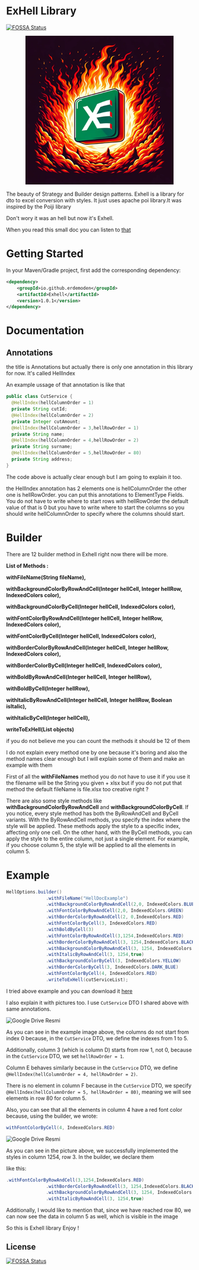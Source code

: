 # ExHell Library 
[![FOSSA Status](https://app.fossa.com/api/projects/git%2Bgithub.com%2Ferdemoden%2FExhell.svg?type=shield)](https://app.fossa.com/projects/git%2Bgithub.com%2Ferdemoden%2FExhell?ref=badge_shield)

<p align="center">
  <img src="ExHell.jpg" width="400" height="400">
</p>

The beauty of Strategy and Builder design patterns.
Exhell is a library for dto to excel conversion with styles. It just uses apache poi library.It was inspired by the Poiji library

Don't wory it was an hell but now it's Exhell.

When you read this small doc you can listen to <a href="https://www.youtube.com/watch?v=lFbnQQ6t98Q" target="_blank">that</a>


# Getting Started

In your Maven/Gradle project, first add the corresponding dependency:

```xml
<dependency>
    <groupId>io.github.erdemoden</groupId>
    <artifactId>Exhell</artifactId>
    <version>1.0.1</version>
</dependency>
```
# Documentation 

  ## Annotations
  the title is Annotations but actually there is only one annotation in this library for now. It's called HellIndex 

  An example ussage of that annotation is like that 

  ``` java
public class CutService {
    @HellIndex(hellColumnOrder = 1)
    private String cutId;
    @HellIndex(hellColumnOrder = 2)
    private Integer cutAmount;
    @HellIndex(hellColumnOrder = 3,hellRowOrder = 1)
    private String name;
    @HellIndex(hellColumnOrder = 4,hellRowOrder = 2)
    private String surname;
    @HellIndex(hellColumnOrder = 5,hellRowOrder = 80)
    private String address;
}
  ```
The code above is actually clear enough but I am going to explain it too.

the HellIndex annotation has 2 elements one is hellColumnOrder the other one is hellRowOrder.
you can put this annotations to ElementType Fields. You do not have to write where to start rows with hellRowOrder the default value of that is 0 
but you have to write where to start the columns so you should write hellColumnOrder to specify where the columns should start.

# Builder
  
  There are 12 builder method in Exhell right now there will be more.

  
  **List of Methods :** 

  
  **withFileName(String fileName),** 
  
  
   **withBackgroundColorByRowAndCell(Integer hellCell, Integer hellRow, IndexedColors color),**
  
  
  **withBackgroundColorByCell(Integer hellCell, IndexedColors color),**
  
  
  **withFontColorByRowAndCell(Integer hellCell, Integer hellRow, IndexedColors color),**
  
  
  **withFontColorByCell(Integer hellCell, IndexedColors color),**
  
  
  **withBorderColorByRowAndCell(Integer hellCell, Integer hellRow, IndexedColors color),**
  
  
  **withBorderColorByCell(Integer hellCell, IndexedColors color),**
  
  
  **withBoldByRowAndCell(Integer hellCell, Integer hellRow),**
  
  
  **withBoldByCell(Integer hellRow),**
  
  
  **withItalicByRowAndCell(Integer hellCell, Integer hellRow, Boolean isItalic),**
  
  
  **withItalicByCell(Integer hellCell),**
  
  
  **writeToExHell(List<T> objects)**

  
  if you do not believe me you can count the methods it should be 12 of them 

  I do not explain every method one by one because it's boring and also the method names clear enough but I will explain some of them and make an example with them

  First of all the **withFileNames** method you do not have to use it if you use it the filename will be the String you given + xlsx but if you do not put that method the default fileName is file.xlsx 
  too creative right ? 

 There are also some style methods like **withBackgroundColorByRowAndCell** and **withBackgroundColorByCell**. If you notice, every style method has both the ByRowAndCell and ByCell variants. With the ByRowAndCell methods, you specify the index where the style will be applied. These methods apply the style to a specific index, affecting only one cell. On the other hand, with the ByCell methods, you can apply the style to the entire column, not just a single element. For example, if you choose column 5, the style will be applied to all the elements in column 5.


 # Example

 ``` java
HellOptions.builder()
                .withFileName("HellDocExample")
                .withBackgroundColorByRowAndCell(2,0, IndexedColors.BLUE)
                .withFontColorByRowAndCell(2,0, IndexedColors.GREEN)
                .withBorderColorByRowAndCell(2, 0,IndexedColors.RED)
                .withFontColorByCell(3, IndexedColors.RED)
                .withBoldByCell(3)
                .withFontColorByRowAndCell(3,1254,IndexedColors.RED)
                .withBorderColorByRowAndCell(3, 1254,IndexedColors.BLACK)
                .withBackgroundColorByRowAndCell(3, 1254, IndexedColors.AQUA)
                .withItalicByRowAndCell(3, 1254,true)
                .withBackgroundColorByCell(3, IndexedColors.YELLOW)
                .withBorderColorByCell(3, IndexedColors.DARK_BLUE)
                .withFontColorByCell(4, IndexedColors.RED)
                .writeToExHell(cutServiceList);
 ```
I tried above example and you can download it [here](https://docs.google.com/spreadsheets/d/14qdjq4uuvqmOCDUiHcw36f547kr2EBuA/edit?usp=sharing&ouid=100163933498366054655&rtpof=true&sd=true) 

I also explain it with pictures too. I use `CutService` DTO I shared above with same annotations.


![Google Drive Resmi](https://drive.google.com/uc?id=1oxzFWY13Uu_Z-V_j7Dg3qAwve57G14zb)

As you can see in the example image above, the columns do not start from index 0 because, in the `CutService` DTO, we define the indexes from 1 to 5.

Additionally, column 3 (which is column D) starts from row 1, not 0, because in the `CutService` DTO, we set `hellRowOrder = 1`.

Column E behaves similarly because in the `CutService` DTO, we define `@HellIndex(hellColumnOrder = 4, hellRowOrder = 2)`.

There is no element in column F because in the `CutService` DTO, we specify `@HellIndex(hellColumnOrder = 5, hellRowOrder = 80)`, meaning we will see elements in row 80 for column 5.

Also, you can see that all the elements in column 4 have a red font color because, using the builder, we wrote:
```java
withFontColorByCell(4, IndexedColors.RED)
```
![Google Drive Resmi](https://drive.google.com/uc?id=1mcN3jiAQxcQfiqJJPf0LxS9AOTs3YRIu)

As you can see in the picture above, we successfully implemented the styles in column 1254, row 3. In the builder, we declare them 

like this:

 ```java 
.withFontColorByRowAndCell(3,1254,IndexedColors.RED)
                .withBorderColorByRowAndCell(3, 1254,IndexedColors.BLACK)
                .withBackgroundColorByRowAndCell(3, 1254, IndexedColors.AQUA)
                .withItalicByRowAndCell(3, 1254,true)
 ```

Additionally, I would like to mention that, since we have reached row 80, we can now see the data in column 5 as well, which is visible in the image


So this is Exhell library Enjoy ! 

## License
[![FOSSA Status](https://app.fossa.com/api/projects/git%2Bgithub.com%2Ferdemoden%2FExhell.svg?type=large)](https://app.fossa.com/projects/git%2Bgithub.com%2Ferdemoden%2FExhell?ref=badge_large)

